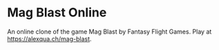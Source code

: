 # Mag Blast Online

An online clone of the game Mag Blast by Fantasy Flight Games. Play at https://alexqua.ch/mag-blast.
